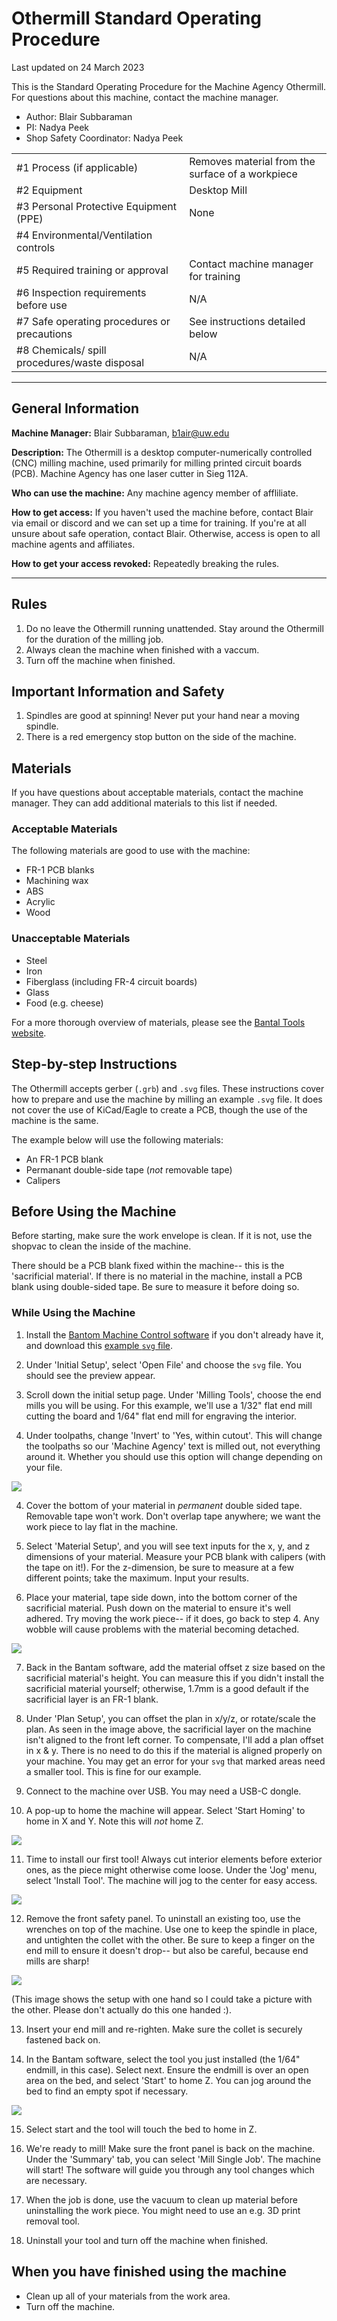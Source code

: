 # Othermill Standard Operating Procedure

Last updated on 24 March 2023

This is the Standard Operating Procedure for the Machine Agency Othermill.
For questions about this machine, contact the machine
manager.

- Author: Blair Subbaraman
- PI: Nadya Peek
- Shop Safety Coordinator: Nadya Peek

|                                               |                                                                                                               |
| --------------------------------------------- | ------------------------------------------------------------------------------------------------------------- |
| #1 Process (if applicable)                    | Removes material from the surface of a workpiece                                                              |
| #2 Equipment                                  | Desktop Mill                                                                                                  |
| #3 Personal Protective Equipment (PPE)        | None                                                                                                          |
| #4 Environmental/Ventilation controls         |                                                                                                               |
| #5 Required training or approval              | Contact machine manager for training                                                                          |
| #6 Inspection requirements before use         | N/A                                                                                                           |
| #7 Safe operating procedures or precautions   | See instructions detailed below                                                                               |
| #8 Chemicals/ spill procedures/waste disposal | N/A                                                                                                           |

---

## General Information

**Machine Manager:** Blair Subbaraman, b1air@uw.edu

**Description:** The Othermill is a desktop computer-numerically controlled (CNC) milling machine, 
used primarily for milling printed circuit boards (PCB). Machine Agency has one laser cutter in Sieg 112A.

**Who can use the machine:** Any machine agency member of affliliate.

**How to get access:** If you haven't used the machine before, contact Blair via email or discord and we can
set up a time for training. If you're at all unsure about safe operation, contact Blair. 
Otherwise, access is open to all machine agents and affiliates.

**How to get your access revoked:** Repeatedly breaking the rules.

---

## Rules

1. Do no leave the Othermill running unattended. Stay around the Othermill for the duration of the milling job.
2. Always clean the machine when finished with a vaccum.
3. Turn off the machine when finished.

## Important Information and Safety

1. Spindles are good at spinning! Never put your hand near a moving spindle.
2. There is a red emergency stop button on the side of the machine.

## Materials

If you have questions about acceptable materials, contact the machine manager.
They can add additional materials to this list if needed.

### Acceptable Materials

The following materials are good to use with the machine: 
- FR-1 PCB blanks
- Machining wax
- ABS
- Acrylic
- Wood



### Unacceptable Materials

- Steel
- Iron
- Fiberglass (including FR-4 circuit boards) 
- Glass
- Food (e.g. cheese)

For a more thorough overview of materials, please see the [Bantal Tools website](https://support.bantamtools.com/hc/en-us/articles/115001671654#unsupported-materials). 


## Step-by-step Instructions

The Othermill accepts gerber (`.grb`) and `.svg` files. These instructions cover
how to prepare and use the machine by milling an example `.svg` file. It does not 
cover the use of KiCad/Eagle to create a PCB, though the use of the machine is the 
same.

The example below will use the following materials:
- An FR-1 PCB blank
- Permanant double-side tape (*not* removable tape)
- Calipers

## Before Using the Machine

Before starting, make sure the work envelope is clean. If it is not,
use the shopvac to clean the inside of the machine. 

There should be a PCB blank fixed within the machine-- this is the 
'sacrificial material'. If there is no material in the machine, install
a PCB blank using double-sided tape. Be sure to measure it before doing so.

### While Using the Machine

1. Install the [Bantom Machine Control software](https://www.bantamtools.com/software-download)
if you don't already have it, and download this [example `svg` file](./images/ma.svg).

2. Under 'Initial Setup', select 'Open File' and choose the `svg` file. You should see 
the preview appear.

3. Scroll down the initial setup page. Under 'Milling Tools', choose the end mills
you will be using. For this example, we'll use a 1/32" flat end mill cutting the board 
and 1/64" flat end mill for engraving the interior. 

4. Under toolpaths, change 'Invert' to 'Yes, within cutout'. This will change the
toolpaths so our 'Machine Agency' text is milled out, not everything around it. Whether
you should use this option will change depending on your file.

![](images/initial_setup.png)

4. Cover the bottom of your material in *permanent* double sided tape. Removable 
tape won't work.  Don't overlap tape anywhere; we want the work piece to lay
flat in the machine.

5. Select 'Material Setup', and you will see text inputs for the x, y, and z
dimensions of your material. Measure your PCB blank with calipers (with the tape on it!). For the z-dimension,
be sure to measure at a few different points; take the maximum. Input your results.

6. Place your material, tape side down, into the bottom corner of the sacrificial material.
Push down on the material to ensure it's well adhered. Try moving the work piece-- if it does,
go back to step 4. Any wobble will cause problems with the material becoming
detached. 

![](images/install-material.png)

7. Back in the Bantam software, add the material offset z size based on the sacrificial 
material's height. You can measure this if you didn't install the sacrificial
material yourself; otherwise, 1.7mm is a good default if the sacrificial layer
is an FR-1 blank.

8. Under 'Plan Setup', you can offset the plan in x/y/z, or rotate/scale the plan.
As seen in the image above, the sacrificial layer on the machine isn't aligned to the
front left corner. To compensate, I'll add a plan offset in x & y. There is no need to do
this if the material is aligned properly on your machine. You may get an error for your
`svg` that marked areas need a smaller tool. This is fine for our example.

9. Connect to the machine over USB. You may need a USB-C dongle.

10. A pop-up to home the machine will appear. Select 'Start Homing' to home in X and Y.
Note this will *not* home Z.

![](images/start-homing.png)

11.  Time to install our first tool! Always cut interior elements before exterior ones,
as the piece might otherwise come loose. Under the 'Jog' menu, select 'Install Tool'.
The machine will jog to the center for easy access.

![](images/install-tool-1.png)

12.  Remove the front safety panel. To uninstall an existing too, use the wrenches on top of the machine.
Use one to keep the spindle in place, and untighten the collet with the other. Be sure to keep a finger
on the end mill to ensure it doesn't drop-- but also be careful, because end mills are sharp! 

![](images/tighten.png)

(This image shows the setup with one hand so I could take a picture with the other. Please don't
actually do this one handed :).

13. Insert your end mill and re-righten. Make sure the collet is securely fastened back on.

14. In the Bantam software, select the tool you just installed (the 1/64" endmill, in this
case). Select next. Ensure the endmill is over an open area on the bed, and select 'Start'
to home Z. You can jog around the bed to find an empty spot if necessary.

![](images/install-tool-2.png)

15.  Select start and the tool will touch the bed to home in Z.

16.  We're ready to mill! Make sure the front panel is back on the machine. Under the 
'Summary' tab, you can select 'Mill Single Job'. The machine will start! The software
will guide you through any tool changes which are necessary.

17. When the job is done, use the vacuum to clean up material before uninstalling the 
work piece. You might need to use an e.g. 3D print removal tool.

18. Uninstall your tool and turn off the machine when finished.

## When you have finished using the machine

- Clean up all of your materials from the work area.
- Turn off the machine.
